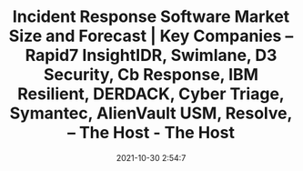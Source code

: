 ---
"title": "Incident Response Software Market Size and Forecast | Key Companies – Rapid7 InsightIDR, Swimlane, D3 Security, Cb Response, IBM Resilient, DERDACK, Cyber Triage, Symantec, AlienVault USM, Resolve, – The Host - The Host"
"date": "2021-10-30 2:54:7"
"feed_name": "GOOGLENEWSINDUSTRIAL"
"feed_website": "https://news.google.com/search?q=industrial%2Bincident&hl=en-US&gl=US&ceid=US:en"
"feed_rss": "https://news.google.com/rss/search?q=industrial%2Bincident&hl=en-US&gl=US&ceid=US:en"
"link": "https://thehostonline.co.uk/news/231458/incident-response-software-market-size-and-analysis/"
"source": "{'href': 'https://thehostonline.co.uk', 'title': 'The Host'}"
"file": "_posts/2021-1-1-e84297a69b8e77564813e40ad67b4d2c74e1600e.md"
"accident": "0"
"drilling": "0"
"dead": "0"
"injured": "0"
"arrested": "0"
"place": "unknown place"
"where": "unknown site"
"causes": "unknown"
"place_uri": "unknown place"
---